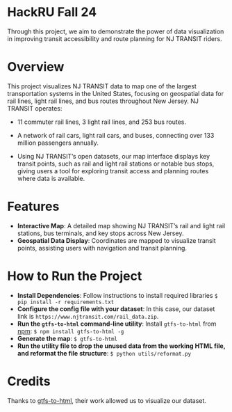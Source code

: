# HackRU Fall 24
Through this project, we aim to demonstrate the power of data visualization in improving transit accessibility and route planning for NJ TRANSIT riders.
# Overview
This project visualizes NJ TRANSIT data to map one of the largest transportation systems in the United States, focusing on geospatial data for rail lines, light rail lines, and bus routes throughout New Jersey. NJ TRANSIT operates:
- 11 commuter rail lines, 3 light rail lines, and 253 bus routes.
- A network of rail cars, light rail cars, and buses, connecting over 133 million passengers annually.

- Using NJ TRANSIT’s open datasets, our map interface displays key transit points, such as rail and light rail stations or notable bus stops, giving users a tool for exploring transit access and planning routes where data is available.
# Features
- **Interactive Map**: A detailed map showing NJ TRANSIT’s rail and light rail stations, bus terminals, and key stops across New Jersey.
- **Geospatial Data Display**: Coordinates are mapped to visualize transit points, assisting users with navigation and transit planning.
# How to Run the Project 
- **Install Dependencies**: Follow instructions to install required libraries
```$ pip install -r requirements.txt```
- **Configure the config file with your dataset**: In this case, our dataset link is `https://www.njtransit.com/rail_data.zip`.
- **Run the `gtfs-to-html` command-line utility**: Install `gtfs-to-html` from [npm](https://npmjs.org/):
```$ npm install gtfs-to-html -g```
- **Generate the map**:
```$ gtfs-to-html```
- **Run the utility file to drop the unused data from the working HTML file, and reformat the file structure**:
```$ python utils/reformat.py```
# Credits
Thanks to [gtfs-to-html](https://github.com/BlinkTagInc/gtfs-to-html), their work allowed us to visualize our dataset.